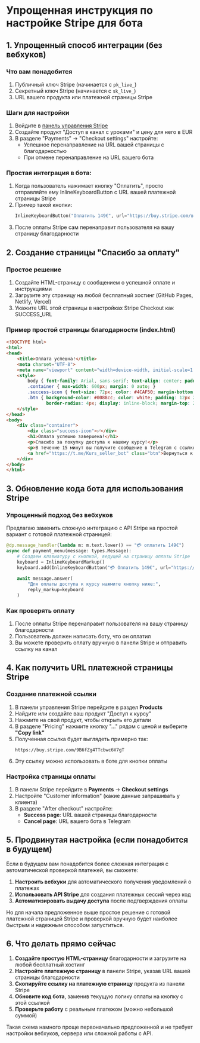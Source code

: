 # Упрощенная инструкция по настройке Stripe для бота

## 1. Упрощенный способ интеграции (без вебхуков)

### Что вам понадобится
1. Публичный ключ Stripe (начинается с `pk_live_`)
2. Секретный ключ Stripe (начинается с `sk_live_`)
3. URL вашего продукта или платежной страницы Stripe

### Шаги для настройки
1. Войдите в [панель управления Stripe](https://dashboard.stripe.com/)
2. Создайте продукт "Доступ в канал с уроками" и цену для него в EUR
3. В разделе "Payments" -> "Checkout settings" настройте:
   - Успешное перенаправление на URL вашей страницы с благодарностью
   - При отмене перенаправление на URL вашего бота

### Простая интеграция в бота:
1. Когда пользователь нажимает кнопку "Оплатить", просто отправляйте ему InlineKeyboardButton с URL вашей платежной страницы Stripe
2. Пример такой кнопки:
   ```python
   InlineKeyboardButton("Оплатить 149€", url="https://buy.stripe.com/ваш_URL_продукта")
   ```
3. После оплаты Stripe сам перенаправит пользователя на вашу страницу благодарности

## 2. Создание страницы "Спасибо за оплату"

### Простое решение
1. Создайте HTML-страницу с сообщением о успешной оплате и инструкциями
2. Загрузите эту страницу на любой бесплатный хостинг (GitHub Pages, Netlify, Vercel)
3. Укажите URL этой страницы в настройках Stripe Checkout как SUCCESS_URL

### Пример простой страницы благодарности (index.html)
```html
<!DOCTYPE html>
<html>
<head>
    <title>Оплата успешна!</title>
    <meta charset="UTF-8">
    <meta name="viewport" content="width=device-width, initial-scale=1.0">
    <style>
        body { font-family: Arial, sans-serif; text-align: center; padding: 40px 20px; }
        .container { max-width: 600px; margin: 0 auto; }
        .success-icon { font-size: 72px; color: #4CAF50; margin-bottom: 20px; }
        .btn { background-color: #0088cc; color: white; padding: 12px 24px; text-decoration: none; 
               border-radius: 4px; display: inline-block; margin-top: 20px; }
    </style>
</head>
<body>
    <div class="container">
        <div class="success-icon">✅</div>
        <h1>Оплата успешно завершена!</h1>
        <p>Спасибо за покупку доступа к нашему курсу!</p>
        <p>В течение 15 минут вы получите сообщение в Telegram с ссылкой для доступа к закрытому каналу.</p>
        <a href="https://t.me/Kurs_seller_bot" class="btn">Вернуться к боту</a>
    </div>
</body>
</html>
```

## 3. Обновление кода бота для использования Stripe

### Упрощенный подход без вебхуков
Предлагаю заменить сложную интеграцию с API Stripe на простой вариант с готовой платежной страницей:

```python
@dp.message_handler(lambda m: m.text.lower() == "💳 оплатить 149€")
async def payment_menu(message: types.Message):
    # Создаем клавиатуру с кнопкой, ведущей на страницу оплаты Stripe
    keyboard = InlineKeyboardMarkup()
    keyboard.add(InlineKeyboardButton("💳 Оплатить 149€", url="https://buy.stripe.com/9B6fZg4TTcbwc6V7gT"))
    
    await message.answer(
        "Для оплаты доступа к курсу нажмите кнопку ниже:", 
        reply_markup=keyboard
    )
```

### Как проверять оплату
1. После оплаты Stripe перенаправит пользователя на вашу страницу благодарности
2. Пользователь должен написать боту, что он оплатил
3. Вы можете проверить оплату вручную в панели Stripe и отправить ссылку на канал

## 4. Как получить URL платежной страницы Stripe

### Создание платежной ссылки
1. В панели управления Stripe перейдите в раздел **Products**
2. Найдите или создайте ваш продукт "Доступ к курсу"
3. Нажмите на свой продукт, чтобы открыть его детали
4. В разделе "Pricing" нажмите кнопку "..." рядом с ценой и выберите **"Copy link"**
5. Полученная ссылка будет выглядеть примерно так:
   ```
   https://buy.stripe.com/9B6fZg4TTcbwc6V7gT
   ```
6. Эту ссылку можно использовать в боте для кнопки оплаты

### Настройка страницы оплаты
1. В панели Stripe перейдите в **Payments** -> **Checkout settings**
2. Настройте "Customer information" (какие данные запрашивать у клиента)
3. В разделе "After checkout" настройте:
   - **Success page**: URL вашей страницы благодарности
   - **Cancel page**: URL вашего бота в Telegram

## 5. Продвинутая настройка (если понадобится в будущем)

Если в будущем вам понадобится более сложная интеграция с автоматической проверкой платежей, вы сможете:

1. **Настроить вебхуки** для автоматического получения уведомлений о платежах
2. **Использовать API Stripe** для создания платежных сессий через код
3. **Автоматизировать выдачу доступа** после подтверждения оплаты

Но для начала предложенное выше простое решение с готовой платежной страницей Stripe и проверкой вручную будет наиболее быстрым и надежным способом запуститься.

## 6. Что делать прямо сейчас

1. **Создайте простую HTML-страницу** благодарности и загрузите на любой бесплатный хостинг
2. **Настройте платежную страницу** в панели Stripe, указав URL вашей страницы благодарности
3. **Скопируйте ссылку на платежную страницу** продукта из панели Stripe
4. **Обновите код бота**, заменив текущую логику оплаты на кнопку с этой ссылкой
5. **Проверьте работу** с реальным платежом (можно небольшой суммой)

Такая схема намного проще первоначально предложенной и не требует настройки вебхуков, сервера или сложной работы с API.
